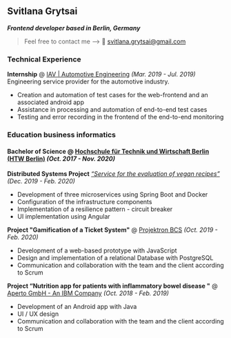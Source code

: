 ## Svitlana Grytsai

_**Frontend developer based in Berlin, Germany**_ 

> Feel free to contact me --> 
 :email: svitlana.grytsai@gmail.com
 
### Technical Experience
__Internship__ @ [IAV | Automotive Engineering](https://www.iav.com/) _(Mar. 2019 - Jul. 2019)_ </br>
 Engineering service provider for the automotive industry.
 
* Creation and automation of test cases for the web-frontend and an associated android app
* Assistance in processing and automation of end-to-end test cases
* Testing and error recording in the frontend of the end-to-end monitoring

### Education business informatics
#### **Bachelor of Science** @ [Hochschule für Technik und Wirtschaft Berlin (HTW Berlin)](https://www.htw-berlin.de/) _(Oct. 2017 - Nov. 2020)_ </br>

**Distributed Systems Project** [_“Service for the evaluation of vegan recipes”_](https://github.com/SvitlanaG/Distributed-Systems-Project) _(Dec. 2019 - Feb. 2020)_ </br>

* Development of three microservices using Spring Boot and Docker
* Configuration of the infrastructure components
* Implementation of a resilience pattern - circuit breaker
* UI implementation using Angular


**Project "Gamification of a Ticket System"** @ [Projektron BCS](https://fiwprojekte.f4.htw-berlin.de/projekte2019/Projektron/index.html) _(Oct. 2019 - Feb. 2020)_ </br>

* Development of a web-based prototype with JavaScript
* Design and implementation of a relational Database with PostgreSQL
* Communication and collaboration with the team and the client according to Scrum

**Project “Nutrition app for patients with inflammatory bowel disease "** @ [Aperto GmbH - An IBM Company](https://fiwprojekte.f4.htw-berlin.de/projekte2018/aperto/) _(Oct. 2018 - Feb. 2019)_ </br>

* Development of an Android app with Java
* UI / UX design
* Communication and collaboration with the team and the client according to Scrum
